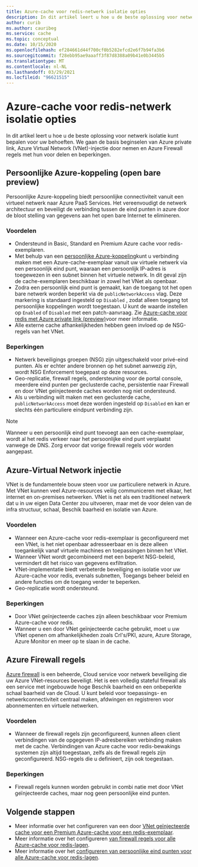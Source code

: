 ```yaml
---
title: Azure-cache voor redis-netwerk isolatie opties
description: In dit artikel leert u hoe u de beste oplossing voor netwerk isolatie kunt bepalen voor uw behoeften. We gaan de basis beginselen van Azure private link, Azure Virtual Network (VNet)-injectie door nemen en Azure Firewall regels met hun voor delen en beperkingen.
author: curib
ms.author: cauribeg
ms.service: cache
ms.topic: conceptual
ms.date: 10/15/2020
ms.openlocfilehash: ef284661d44f700cf0b5282efcd2e6f7b94fa3b6
ms.sourcegitcommit: f28ebb95ae9aaaff3f87d8388a09b41e0b3445b5
ms.translationtype: MT
ms.contentlocale: nl-NL
ms.lasthandoff: 03/29/2021
ms.locfileid: "96621515"
---
```

# <a name="azure-cache-for-redis-network-isolation-options"></a>Azure-cache voor redis-netwerk isolatie opties 
In dit artikel leert u hoe u de beste oplossing voor netwerk isolatie kunt bepalen voor uw behoeften. We gaan de basis beginselen van Azure private link, Azure Virtual Network (VNet)-injectie door nemen en Azure Firewall regels met hun voor delen en beperkingen.  

## <a name="azure-private-link-public-preview"></a>Persoonlijke Azure-koppeling (open bare preview) 
Persoonlijke Azure-koppeling biedt persoonlijke connectiviteit vanuit een virtueel netwerk naar Azure PaaS Services. Het vereenvoudigt de netwerk architectuur en beveiligt de verbinding tussen de eind punten in azure door de bloot stelling van gegevens aan het open bare Internet te elimineren. 

### <a name="advantages"></a>Voordelen
* Ondersteund in Basic, Standard en Premium Azure cache voor redis-exemplaren. 
* Met behulp van een [persoonlijke Azure-koppeling](../private-link/private-link-overview.md)kunt u verbinding maken met een Azure-cache-exemplaar vanuit uw virtuele netwerk via een persoonlijk eind punt, waaraan een persoonlijk IP-adres is toegewezen in een subnet binnen het virtuele netwerk. In dit geval zijn de cache-exemplaren beschikbaar in zowel het VNet als openbaar.  
* Zodra een persoonlijk eind punt is gemaakt, kan de toegang tot het open bare netwerk worden beperkt via de `publicNetworkAccess` vlag. Deze markering is standaard ingesteld op `Disabled` , zodat alleen toegang tot persoonlijke koppelingen wordt toegestaan. U kunt de waarde instellen op `Enabled` of `Disabled` met een patch-aanvraag. Zie [Azure-cache voor redis met Azure private link (preview)](cache-private-link.md)voor meer informatie. 
* Alle externe cache afhankelijkheden hebben geen invloed op de NSG-regels van het VNet.

### <a name="limitations"></a>Beperkingen 
* Netwerk beveiligings groepen (NSG) zijn uitgeschakeld voor privé-eind punten. Als er echter andere bronnen op het subnet aanwezig zijn, wordt NSG Enforcement toegepast op deze resources.
* Geo-replicatie, firewall regels, ondersteuning voor de portal console, meerdere eind punten per geclusterde cache, persistentie naar Firewall en door VNet geïnjecteerde caches worden nog niet ondersteund. 
* Als u verbinding wilt maken met een geclusterde cache, `publicNetworkAccess` moet deze worden ingesteld op `Disabled` en kan er slechts één particuliere eindpunt verbinding zijn.

> [!NOTE]
> Wanneer u een persoonlijk eind punt toevoegt aan een cache-exemplaar, wordt al het redis verkeer naar het persoonlijke eind punt verplaatst vanwege de DNS.
> Zorg ervoor dat vorige firewall regels vóór worden aangepast.  
>
>

## <a name="azure-virtual-network-injection"></a>Azure-Virtual Network injectie 
VNet is de fundamentele bouw steen voor uw particuliere netwerk in Azure. Met VNet kunnen veel Azure-resources veilig communiceren met elkaar, het internet en on-premises netwerken. VNet is net als een traditioneel netwerk dat u in uw eigen Data Center zou uitvoeren, maar met de voor delen van de infra structuur, schaal, Beschik baarheid en isolatie van Azure. 

### <a name="advantages"></a>Voordelen
* Wanneer een Azure-cache voor redis-exemplaar is geconfigureerd met een VNet, is het niet openbaar adresseerbaar en is deze alleen toegankelijk vanaf virtuele machines en toepassingen binnen het VNet.  
* Wanneer VNet wordt gecombineerd met een beperkt NSG-beleid, vermindert dit het risico van gegevens exfiltration. 
* VNet-implementatie biedt verbeterde beveiliging en isolatie voor uw Azure-cache voor redis, evenals subnetten, Toegangs beheer beleid en andere functies om de toegang verder te beperken. 
* Geo-replicatie wordt ondersteund. 

### <a name="limitations"></a>Beperkingen
* Door VNet geïnjecteerde caches zijn alleen beschikbaar voor Premium Azure-cache voor redis. 
* Wanneer u een door VNet geïnjecteerde cache gebruikt, moet u uw VNet openen om afhankelijkheden zoals Crl's/PKI, azure, Azure Storage, Azure Monitor en meer op te slaan in de cache.  


## <a name="azure-firewall-rules"></a>Azure Firewall regels
[Azure firewall](../firewall/overview.md) is een beheerde, Cloud service voor netwerk beveiliging die uw Azure VNet-resources beveiligt. Het is een volledig stateful firewall als een service met ingebouwde hoge Beschik baarheid en een onbeperkte schaal baarheid van de Cloud. U kunt beleid voor toepassings- en netwerkconnectiviteit centraal maken, afdwingen en registreren voor abonnementen en virtuele netwerken.  

### <a name="advantages"></a>Voordelen
* Wanneer de firewall regels zijn geconfigureerd, kunnen alleen client verbindingen van de opgegeven IP-adresbereiken verbinding maken met de cache. Verbindingen van Azure cache voor redis-bewakings systemen zijn altijd toegestaan, zelfs als de firewall regels zijn geconfigureerd. NSG-regels die u definieert, zijn ook toegestaan.  

### <a name="limitations"></a>Beperkingen
* Firewall regels kunnen worden gebruikt in combi natie met door VNet geïnjecteerde caches, maar nog geen persoonlijke eind punten. 


## <a name="next-steps"></a>Volgende stappen
* Meer informatie over het configureren van een door [VNet geïnjecteerde cache voor een Premium Azure-cache voor een redis-exemplaar](cache-how-to-premium-vnet.md).  
* Meer informatie over het configureren [van firewall regels voor alle Azure-cache voor redis-lagen](cache-configure.md#firewall). 
* Meer informatie over het [configureren van persoonlijke eind punten voor alle Azure-cache voor redis-lagen](cache-private-link.md).